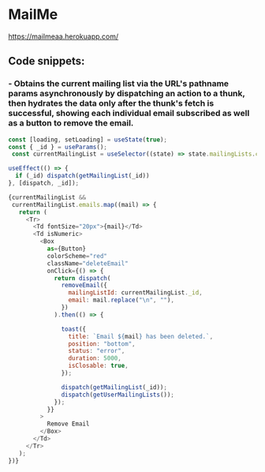 # MailMe

https://mailmeaa.herokuapp.com/
## Code snippets:

### - Obtains the current mailing list via the URL's pathname params asynchronously by dispatching an action to a thunk, then hydrates the data only after the thunk's fetch is successful, showing each individual email subscribed as well as a button to remove the email.
```javascript
const [loading, setLoading] = useState(true);
const { _id } = useParams();
 const currentMailingList = useSelector((state) => state.mailingLists.currentMailingList);

useEffect(() => {
  if (_id) dispatch(getMailingList(_id))
}, [dispatch, _id]);

{currentMailingList &&
 currentMailingList.emails.map((mail) => {
   return (
     <Tr>
       <Td fontSize="20px">{mail}</Td>
       <Td isNumeric>
         <Box
           as={Button}
           colorScheme="red"
           className="deleteEmail"
           onClick={() => {
             return dispatch(
               removeEmail({
                 mailingListId: currentMailingList._id,
                 email: mail.replace("\n", ""),
               })
             ).then(() => {

               toast({
                 title: `Email ${mail} has been deleted.`,
                 position: "bottom",
                 status: "error",
                 duration: 5000,
                 isClosable: true,
               });

               dispatch(getMailingList(_id));
               dispatch(getUserMailingLists());
             });
           }}
         >
           Remove Email
         </Box>
       </Td>
     </Tr>
   );
})}
```

